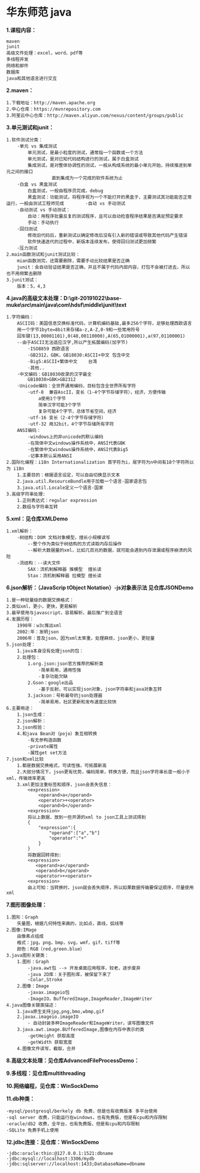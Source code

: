 # 华东师范 java

**1.课程内容：**
    
    maven
    junit
    高级文件处理：excel，word，pdf等
    多线程并发
    网络和邮件
    数据库
    java和其他语言进行交互
    
**2.maven：**

    1.下载地址：http://maven.apache.org
    2.中心仓库：https://mvnrepository.com
    3.阿里云中心仓库：http://maven.aliyun.com/nexus/content/groups/public

**3.单元测试和junit：**
    
    1.软件测试分类：
        ·单元 vs 集成测试
            单元测试，是最小粒度的测试，通常指一个函数或一个方法
            单元测试，是对已知代码结构进行的测试，属于白盒测试
            集成测试，是对整体协调性的测试，一般从构成系统的最小单元开始，持续推进到单元之间的接口
                     直到集成为一个完成的软件系统为止
        ·白盒 vs 黑盒测试
            白盒测试，一般由程序员完成，debug
            黑盒测试：功能测试，将程序视为一个不能打开的黑盒子，主要测试其功能能否正常运行，一般由测试工程师完成        ·自动 vs 手动测试
        ·自动测试 vs 手动测试：
            自动：用程序批量反复的测试程序，且可以自动检查程序结果是否满足预定要求
            手动：手动执行
        ·回归测试
            修改旧代码后，重新测试以确定修改后没有引入新的错误或导致其他代码产生错误
            软件快速迭代的过程中，新版本连续发布，使得回归测试更加频繁
        ·压力测试
    2.main函数测试和junit测试比较：
        mian函数测完，还需要删除，需要手动比较结果是否正确
        junit：会自动验证结果是否正确，并且不属于代码内部内容，打包不会被打进去，所以也不用频繁去删除
    3.junit测试：
        版本：5，4,3
        
**4.java的高级文本处理：D:\git-20191022\base-muke\src\main\java\com\hdsf\middle\junit\text**
    
    1.字符编码：
        ASCII码：美国信息交换标准代码，计算机编码基础,最多256个字符，足够处理西欧语言
        用一个字节1byte=8bit来存储a-z,A-Z,0-9和一些常用符号
        回车键(13,00001101),0(48,00110000),A(65,01000001),a(97,01100001) 
        --由于ASCII无法适应汉字,所以产生拓展编码(加字节)
            ·ISO8859 西欧语言
            ·GB2312，GBK，GB18030:ASCII+中文 包含中文
            ·Big5:ASCII+繁体中文    台湾
            ·其他..
        ·中文编码：GB18030收录的汉字最全
            GB18030>GBK>GB2312
        ·Unicode编码：全世界通用编码，目标包含全世界所有字符
            ·utf-8  兼容AscII，变长（1-4个字节存储字符），经济，方便传输 
                a使用1个字节
                简单汉字可能3个字节
                复杂可能4个字节，总体节省空间，经济
            ·utf-16 变长（2-4个字节存储字符）
            ·utf-32 用32bit，4个字节存储所有字符
        ANSI编码：
            -windows上的非unicode的默认编码
            -在简体中文windows操作系统中，ANSI代表GBK 
            -在繁体中文windows操作系统中，ANSI代表Big5
            -记事本默认采用ANSI
    2.国际化编程：i18n Internationalization 首字符为i，尾字符为n中间有18个字符所以为 i18n
        1.主要目的：根据语言设定，可以自由切换显示文本
        2.java.util.ResourceBundle用于加载一个语言-国家语言包
        3.java.util.Locale定义一个语言-国家
    3.高级字符串处理:
        1.正则表达式：regular expression
        2.数组与字符串互转

**5.xml：见仓库XMLDemo**
    
    1.xml解析：
        -树结构：DOM 文档对象模型，擅长小规模读写
            --整个作为类似于树结构的方式读取内存后操作
            --解析大数据量的xml，比如几百兆的数据，就可能会遇到内存泄漏或程序崩溃的风险
        -流结构：--读大文件
            SAX：流机制解释器 推模型  擅长读
            Stax：流机制解释器 拉模型 擅长读
             
**6.json解析：（JavaScrip tObject Notation）-js对象表示法 见仓库JSONDemo**
    
    1.是一种轻量级的数据交换格式：
    2.类似xml，更小，更快，更易解析
    3.最早使用与javascript，容易解析，最后推广到全语言
    4.发展历程：
        1998年：w3c推出xml
        2002:年：发明json
        2006年：普及json，因为xml太笨重，处理麻烦，json更小，更轻量
    5.json处理：
        1.java本身没有处理json的包：
        2.处理包：
            1.org.json:json官方推荐的解析类
                -简单易用，通用性强
                -复杂功能欠缺
            2.Gson：google出品
                -基于反射，可以实现json对象，json字符串和java对象互转
            3.jackson：号称最夸的json处理器
                -简单易用，社区更新和发布速度比较快
    6.主要用途：
        1.json生成：
        2.json解析：
        3.json校验：
        4.和java Bean对（pojo）象互相转换
            -有无参构造函数
            -private属性
            -属性get set方法
    7.json和xml比较
        1.都是数据交换格式，可读性强，可拓展新高
        2.大部分情况下，json更有优势，编码简单，转换方便，而且json字符串长度一般小于xml，传输效率更高
        3.xml更加注重标签和顺序，json会丢失信息：
            <expression>
                <operand>a</operand>
                <operator>+<operator>
                <operand>b</operand>
            <expression>
            将以上数据，放到一些开源的xml to json工具上测试得到
            {
                "expression":{
                    "operand":["a","b"]
                    "operator":"+"
                }
            }
            将数据回转得到:
            <expression>
               <operand>a</operand>
               <operand>b</operand>
               <operator>+<operator>
            <expression>   
            由上可知：当转换时，json就会丢失顺序，所以如果数据传输要保证顺序，尽量使用xml

**7.图形图像处理：**
    
    1.图形：Graph
        矢量图，根据几何特性来画的，比如点，直线，弧线等
    2.图像:IMage        
        由像素点组成
        格式：jpg，png，bmp，svg，wmf，gif，tiff等
        颜色：RGB（red,green.blue）
    3.java图形关键类：
        1.图形：Graph
            -java.awt包 --> 开发桌面应用程序，较老，逐步废弃
            -java 2D库：关于图形库，被保留下来了
            -Colar,Stroke
        2.图像：Image
            -javax.imageio包 
            -ImageIO，BufferedImage,ImageReader,ImageWriter
    4.java图像关键类描述：
        1.java原生支持jpg,png,bmo,wbmp,gif
        2.javax.imageio.imageIO
            - 自动封装多种ImageReader和ImageWriter，读写图像文件
        3.java.awt.image.BUfferedImage,图像在内存中表示的类
            -getHeight 获取高度
            -getWidth 获取宽度
        4.图像文件读写，截取，合并
  
 **8.高级文本处理：见仓库AdvancedFileProcessDemo：**
 
 **9.多线程：见仓库multithreading**      
 
 **10.网络编程，见仓库：WinSockDemo**
 
 **11.db种类：**
    
    -mysql/postgresql/berkely db 免费，但是也有收费版本 多平台使用
    -sql server 收费，只能运行在windows，也有免费版，但是有cpu和内存限制
    -oracle/db2 收费，全平台，也有免费版，但是有cpu和内存限制
    -SQLite 免费手机上使用
    
**12.jdbc连接：见仓库：WinSockDemo**
    
    ·jdbc:oracle:thin:@127.0.0.1:1521:dbname
    ·jdbc:mysql://localhost:3306/mydb
    ·jdbc:sqlserver://localhost:1433;DatabaseName=dbname
    
            
